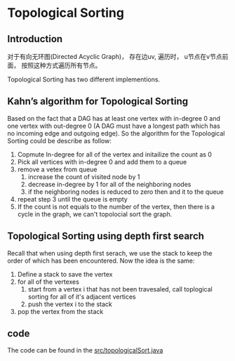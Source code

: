 # Topological Sorting

## Introduction

对于有向无环图(Directed Acyclic Graph)， 存在边uv, 遍历时， u节点在v节点前面， 按照这种方式遍历所有节点。

Topological Sorting has two different implementions.

## Kahn’s algorithm for Topological Sorting

Based on the fact that a DAG has at least one vertex with in-degree 0 and one vertex with out-degree 0 (A DAG must have a longest path which has no incoming edge and outgoing edge). So the algorithm for the Topological Sorting could be describe as follow:

1. Copmute In-degree for all of the vertex and initailize the count as 0
2. Pick all vertices with in-degree 0 and add them to a queue
3. remove a vetex from queue
    1. increase the count of visited node by 1
    2. decrease in-degree by 1 for all of the neighboring nodes
    3. if the neighboring nodes is reduced  to zero then and it to the queue
4. repeat step 3 until the queue is empty
5. If the count is not equals to the number of the vertex, then there is a cycle in the graph, we can't topolocial sort the graph.

## Topological Sorting using depth first search

Recall that when using depth first serach, we use the stack to keep the order of which has been encountered. Now the idea is the same:

1. Define a stack to save the vertex
2. for all of the vertexes
    1. start from a vertex i that has not been travesaled, call toplogical sorting for all of it's adjacent vertices
    2. push the vertex i to the stack
3. pop the vertex from the stack

## code

The code can be found in the [src/topologicalSort.java](https://github.com/travelalone/LeetCode/blob/master/src/topologicalSort.java)